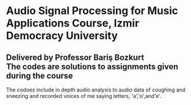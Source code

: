 # Audio Signal Processing for Music Applications Course, Izmir Democracy University
Delivered by Professor Bariş Bozkurt              
The codes are solutions to assignments given during the course
------------
The codoes include in depth audio analysis to audio data of coughing and sneezing and recorded voices of me saying letters, 'a','o',and'e'.
